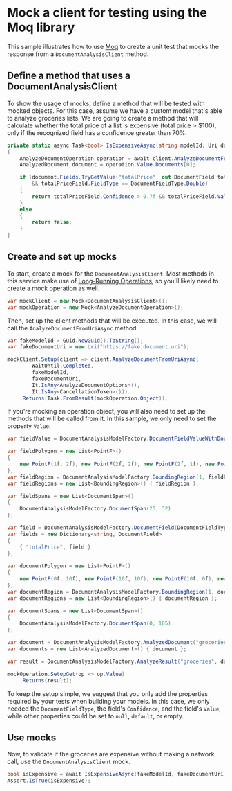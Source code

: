 # Mock a client for testing using the Moq library

This sample illustrates how to use [Moq][moq] to create a unit test that mocks the response from a `DocumentAnalysisClient` method.

## Define a method that uses a DocumentAnalysisClient
To show the usage of mocks, define a method that will be tested with mocked objects. For this case, assume we have a custom model that's able to analyze groceries lists. We are going to create a method that will calculate whether the total price of a list is expensive (total price > $100), only if the recognized field has a confidence greater than 70%.

```C# Snippet:DocumentAnalysisMethodToTest
private static async Task<bool> IsExpensiveAsync(string modelId, Uri documentUri, DocumentAnalysisClient client)
{
    AnalyzeDocumentOperation operation = await client.AnalyzeDocumentFromUriAsync(WaitUntil.Completed, modelId, documentUri);
    AnalyzedDocument document = operation.Value.Documents[0];

    if (document.Fields.TryGetValue("totalPrice", out DocumentField totalPriceField)
        && totalPriceField.FieldType == DocumentFieldType.Double)
    {
        return totalPriceField.Confidence > 0.7f && totalPriceField.Value.AsDouble() > 100.0;
    }
    else
    {
        return false;
    }
}
```

## Create and set up mocks
To start, create a mock for the `DocumentAnalysisClient`. Most methods in this service make use of [Long-Running Operations][lros], so you'll likely need to create a mock operation as well.

```C# Snippet:DocumentAnalysisCreateMocks
var mockClient = new Mock<DocumentAnalysisClient>();
var mockOperation = new Mock<AnalyzeDocumentOperation>();
```

Then, set up the client methods that will be executed. In this case, we will call the `AnalyzeDocumentFromUriAsync` method.

```C# Snippet:DocumentAnalysisSetUpClientMock
var fakeModelId = Guid.NewGuid().ToString();
var fakeDocumentUri = new Uri("https://fake.document.uri");

mockClient.Setup(client => client.AnalyzeDocumentFromUriAsync(
        WaitUntil.Completed,
        fakeModelId,
        fakeDocumentUri,
        It.IsAny<AnalyzeDocumentOptions>(),
        It.IsAny<CancellationToken>()))
    .Returns(Task.FromResult(mockOperation.Object));
```

If you're mocking an operation object, you will also need to set up the methods that will be called from it. In this sample, we only need to set the property `Value`.

```C# Snippet:DocumentAnalysisSetUpOperationMock
var fieldValue = DocumentAnalysisModelFactory.DocumentFieldValueWithDoubleFieldType(150.0);

var fieldPolygon = new List<PointF>()
{
    new PointF(1f, 2f), new PointF(2f, 2f), new PointF(2f, 1f), new PointF(1f, 1f)
};
var fieldRegion = DocumentAnalysisModelFactory.BoundingRegion(1, fieldPolygon);
var fieldRegions = new List<BoundingRegion>() { fieldRegion };

var fieldSpans = new List<DocumentSpan>()
{
    DocumentAnalysisModelFactory.DocumentSpan(25, 32)
};

var field = DocumentAnalysisModelFactory.DocumentField(DocumentFieldType.Double, fieldValue, "$150.00", fieldRegions, fieldSpans, confidence: 0.85f);
var fields = new Dictionary<string, DocumentField>
{
    { "totalPrice", field }
};

var documentPolygon = new List<PointF>()
{
    new PointF(0f, 10f), new PointF(10f, 10f), new PointF(10f, 0f), new PointF(0f, 0f)
};
var documentRegion = DocumentAnalysisModelFactory.BoundingRegion(1, documentPolygon);
var documentRegions = new List<BoundingRegion>() { documentRegion };

var documentSpans = new List<DocumentSpan>()
{
    DocumentAnalysisModelFactory.DocumentSpan(0, 105)
};

var document = DocumentAnalysisModelFactory.AnalyzedDocument("groceries:groceries", documentRegions, documentSpans, fields, 0.95f);
var documents = new List<AnalyzedDocument>() { document };

var result = DocumentAnalysisModelFactory.AnalyzeResult("groceries", documents: documents);

mockOperation.SetupGet(op => op.Value)
    .Returns(result);
```

To keep the setup simple, we suggest that you only add the properties required by your tests when building your models. In this case, we only needed the `DocumentFieldType`, the field's `Confidence`, and the field's `Value`, while other properties could be set to `null`, `default`, or empty.

## Use mocks
Now, to validate if the groceries are expensive without making a network call, use the `DocumentAnalysisClient` mock.

```C# Snippet:DocumentAnalysisUseMocks
bool isExpensive = await IsExpensiveAsync(fakeModelId, fakeDocumentUri, mockClient.Object);
Assert.IsTrue(isExpensive);
```

[moq]: https://github.com/Moq/moq4/
[lros]: https://github.com/Azure/azure-sdk-for-net/tree/main/sdk/formrecognizer/Azure.AI.FormRecognizer#long-running-operations
